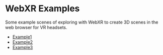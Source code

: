 # WebXR Examples

Some example scenes of exploring with WebXR to create 3D scenes in the web browser for VR headsets.

* [Example1](./example.html)
* [Example2](./example2.html)
* [Example3](./threejs.html)

